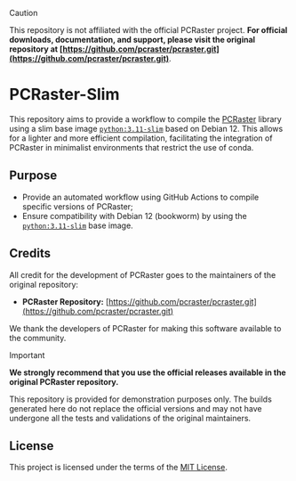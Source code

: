 > [!CAUTION]
> This repository is not affiliated with the official PCRaster project. **For official downloads, documentation, and support, please visit the original repository at [https://github.com/pcraster/pcraster.git](https://github.com/pcraster/pcraster.git)**.

# PCRaster-Slim

This repository aims to provide a workflow to compile the [PCRaster](https://github.com/pcraster/pcraster.git) library using a slim base image [`python:3.11-slim`](https://hub.docker.com/layers/library/python/3.11-slim/images/sha256-1591aa8c01b5b37ab31dbe5662c5bdcf40c2f1bce4ef1c1fd24802dae3d01052?context=explore) based on Debian 12. This allows for a lighter and more efficient compilation, facilitating the integration of PCRaster in minimalist environments that restrict the use of conda.

## Purpose

- Provide an automated workflow using GitHub Actions to compile specific versions of PCRaster;
- Ensure compatibility with Debian 12 (bookworm) by using the [`python:3.11-slim`](https://hub.docker.com/layers/library/python/3.11-slim/images/sha256-1591aa8c01b5b37ab31dbe5662c5bdcf40c2f1bce4ef1c1fd24802dae3d01052?context=explore) base image.

## Credits

All credit for the development of PCRaster goes to the maintainers of the original repository:

- **PCRaster Repository:** [https://github.com/pcraster/pcraster.git](https://github.com/pcraster/pcraster.git)

We thank the developers of PCRaster for making this software available to the community.

> [!IMPORTANT]  
> **We strongly recommend that you use the official releases available in the original PCRaster repository.**
>
> This repository is provided for demonstration purposes only. The builds generated here do not replace the official versions and may not have undergone all the tests and validations of the original maintainers.

## License

This project is licensed under the terms of the [MIT License](LICENSE).

